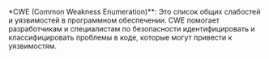 *CWE (Common Weakness Enumeration)**: Это список общих слабостей и уязвимостей в программном обеспечении. CWE помогает разработчикам и специалистам по безопасности идентифицировать и классифицировать проблемы в коде, которые могут привести к уязвимостям.